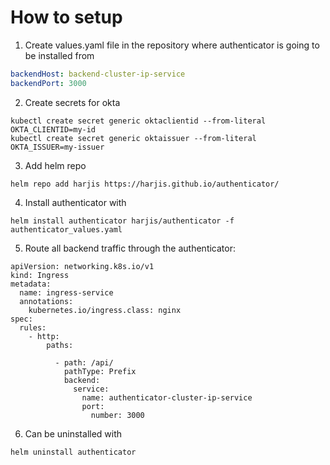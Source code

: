 # How to setup

1. Create values.yaml file in the repository 
where authenticator is going to be installed from

```yaml
backendHost: backend-cluster-ip-service
backendPort: 3000
```

2. Create secrets for okta
```shell script
kubectl create secret generic oktaclientid --from-literal OKTA_CLIENTID=my-id
kubectl create secret generic oktaissuer --from-literal OKTA_ISSUER=my-issuer
```

3. Add helm repo
```shell script
helm repo add harjis https://harjis.github.io/authenticator/
```

4. Install authenticator with
````shell script
helm install authenticator harjis/authenticator -f authenticator_values.yaml
````

5. Route all backend traffic through the authenticator:

```
apiVersion: networking.k8s.io/v1
kind: Ingress
metadata:
  name: ingress-service
  annotations:
    kubernetes.io/ingress.class: nginx
spec:
  rules:
    - http:
        paths:

          - path: /api/
            pathType: Prefix
            backend:
              service:
                name: authenticator-cluster-ip-service
                port:
                  number: 3000 
```

6. Can be uninstalled with
````shell script
helm uninstall authenticator
````
